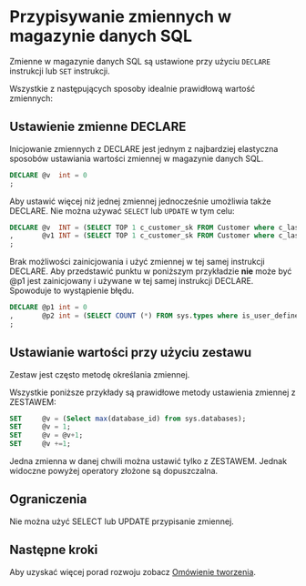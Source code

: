 <properties
   pageTitle="Przypisywanie zmiennych w magazynie danych SQL | Microsoft Azure"
   description="Porady dotyczące przypisywanie zmiennych w języku Transact-SQL w magazynie danych SQL Azure dla opracowania rozwiązań."
   services="sql-data-warehouse"
   documentationCenter="NA"
   authors="jrowlandjones"
   manager="barbkess"
   editor=""/>

<tags
   ms.service="sql-data-warehouse"
   ms.devlang="NA"
   ms.topic="article"
   ms.tgt_pltfrm="NA"
   ms.workload="data-services"
   ms.date="06/14/2016"
   ms.author="jrj;barbkess;sonyama"/>

# <a name="assign-variables-in-sql-data-warehouse"></a>Przypisywanie zmiennych w magazynie danych SQL
Zmienne w magazynie danych SQL są ustawione przy użyciu `DECLARE` instrukcji lub `SET` instrukcji.

Wszystkie z następujących sposoby idealnie prawidłową wartość zmiennych:

## <a name="setting-variables-with-declare"></a>Ustawienie zmienne DECLARE

Inicjowanie zmiennych z DECLARE jest jednym z najbardziej elastyczna sposobów ustawiania wartości zmiennej w magazynie danych SQL.

```sql
DECLARE @v  int = 0
;
```

Aby ustawić więcej niż jednej zmiennej jednocześnie umożliwia także DECLARE. Nie można używać `SELECT` lub `UPDATE` w tym celu:

```sql
DECLARE @v  INT = (SELECT TOP 1 c_customer_sk FROM Customer where c_last_name = 'Smith')
,       @v1 INT = (SELECT TOP 1 c_customer_sk FROM Customer where c_last_name = 'Jones')
;
```

Brak możliwości zainicjowania i użyć zmiennej w tej samej instrukcji DECLARE. Aby przedstawić punktu w poniższym przykładzie **nie** może być @p1 jest zainicjowany i używane w tej samej instrukcji DECLARE. Spowoduje to wystąpienie błędu.

```sql
DECLARE @p1 int = 0
,       @p2 int = (SELECT COUNT (*) FROM sys.types where is_user_defined = @p1 )
;
```

## <a name="setting-values-with-set"></a>Ustawianie wartości przy użyciu zestawu
Zestaw jest często metodę określania zmiennej.

Wszystkie poniższe przykłady są prawidłowe metody ustawienia zmiennej z ZESTAWEM:

```sql
SET     @v = (Select max(database_id) from sys.databases);
SET     @v = 1;
SET     @v = @v+1;
SET     @v +=1;
```

Jedna zmienna w danej chwili można ustawić tylko z ZESTAWEM. Jednak widoczne powyżej operatory złożone są dopuszczalna.

## <a name="limitations"></a>Ograniczenia
Nie można użyć SELECT lub UPDATE przypisanie zmiennej.


## <a name="next-steps"></a>Następne kroki
Aby uzyskać więcej porad rozwoju zobacz [Omówienie tworzenia][].

<!--Image references-->

<!--Article references-->
[Omówienie tworzenia]: sql-data-warehouse-overview-develop.md

<!--MSDN references-->

<!--Other Web references-->
